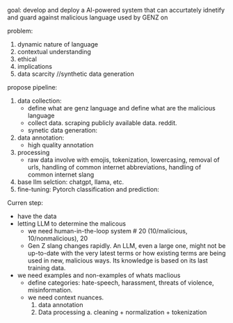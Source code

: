 goal: develop and deploy a AI-powered system that 
can accurtately idnetify and guard against 
malicious language used by GENZ on

problem: 
1. dynamic nature of language
2. contextual understanding
3. ethical
4. implications
5. data scarcity //synthetic data generation

propose pipeline:
1. data collection:
    - define what are genz language and define what are the malicious language
    - collect data. scraping publicly available data. reddit.
    - synetic data generation: 
2. data annotation:
    - high quality annotation
3. processing
    - raw data involve with emojis, tokenization, lowercasing, removal of urls,
    handling of common internet abbreviations, handling of common internet slang
4. base llm selction: chatgpt, llama, etc.
5. fine-tuning: Pytorch 
classification and prediction: 

Curren step:
- have the data 
- letting LLM to determine the malicous 
    - we need human-in-the-loop system # 20 (10/malicious, 10/nonmalicious), 20 
    - Gen Z slang changes rapidly. An LLM, even a large one, might not be up-to-date with the very latest terms or how existing terms are being used in new, malicious ways. Its knowledge is based on its last training data.
- we need examples and non-examples of whats maclious
    - define categories: hate-speech, harassment, threats of violence, misinformation.
    - we need context nuances. 
        1. data annotation
        2. Data processing
            a. cleaning + normalization + tokenization